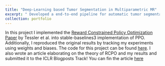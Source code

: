 ```yaml
---
title: "Deep-Learning based Tumor Segmentation in Multiparametric MR"
excerpt: " Developed a end-to-end pipeline for automatic tumor segmentation and quantitative analysis for preclinical multiparametric Triple Negative Breast Cancer (TNBC) PDX MR images. The pipeline consists of a novel deep-learning architecture called **Dense Recurrent Residual U-Net (DR2U-Net)** for automatic tumor segmentation. Further we extracted radiomics features from the segmented maps to validate the robustness of segmentation boundaries and to estabilisged the reporducibility of the framework. <br/><img src='/images/dl-seg.JPG'>"
collection: portfolio
---
```


In this project I implemented the [Reward Constrained Policy Optimization Paper](https://openreview.net/pdf?id=SkfrvsA9FX) by Tessler et al. into stable-baselines3 implementation of PPO. Additionally, I reproduced the original results by tracking my experiments using weights and biases. The code for this project can be found [here](https://github.com/sudo-Boris/stable-baselines3). I also wrote an article elaborating on the theory of RCPO and my results and submitted it to the ICLR Blogposts Track! You can fin the article [here](https://iclr-blogposts.github.io/staging/blog/2023/Adaptive-Reward-Penalty-in-Safe-Reinforcement-Learning/)
